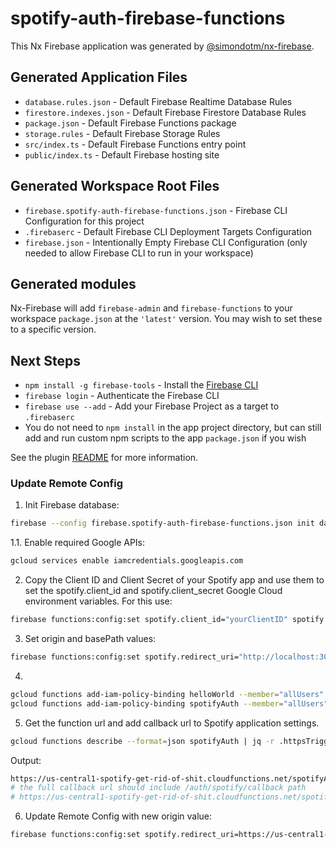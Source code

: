 # spotify-auth-firebase-functions

This Nx Firebase application was generated by [@simondotm/nx-firebase](https://github.com/simondotm/nx-firebase).

## Generated Application Files

- `database.rules.json` - Default Firebase Realtime Database Rules
- `firestore.indexes.json` - Default Firebase Firestore Database Rules
- `package.json` - Default Firebase Functions package
- `storage.rules` - Default Firebase Storage Rules
- `src/index.ts` - Default Firebase Functions entry point
- `public/index.ts` - Default Firebase hosting site

## Generated Workspace Root Files

- `firebase.spotify-auth-firebase-functions.json` - Firebase CLI Configuration for this project
- `.firebaserc` - Default Firebase CLI Deployment Targets Configuration
- `firebase.json` - Intentionally Empty Firebase CLI Configuration (only needed to allow Firebase CLI to run in your workspace)

## Generated modules

Nx-Firebase will add `firebase-admin` and `firebase-functions` to your workspace `package.json` at the `'latest'` version. You may wish to set these to a specific version.

## Next Steps

- `npm install -g firebase-tools` - Install the [Firebase CLI](https://firebase.google.com/docs/cli)
- `firebase login` - Authenticate the Firebase CLI
- `firebase use --add` - Add your Firebase Project as a target to `.firebaserc`
- You do not need to `npm install` in the app project directory, but can still add and run custom npm scripts to the app `package.json` if you wish

See the plugin [README](https://github.com/simondotm/nx-firebase/blob/main/README.md) for more information.

### Update Remote Config

1. Init Firebase database:

```bash
firebase --config firebase.spotify-auth-firebase-functions.json init database
```

1.1. Enable required Google APIs:

```bash
gcloud services enable iamcredentials.googleapis.com
```

2. Copy the Client ID and Client Secret of your Spotify app and use them to set the spotify.client_id and spotify.client_secret Google Cloud environment variables. For this use:

```bash
firebase functions:config:set spotify.client_id="yourClientID" spotify.client_secret="yourClientSecret"
```

3. Set origin and basePath values:

```bash
firebase functions:config:set spotify.redirect_uri="http://localhost:3000/spotifyCallback"
```

4. 

```bash
gcloud functions add-iam-policy-binding helloWorld --member="allUsers" --role="roles/cloudfunctions.invoker"
gcloud functions add-iam-policy-binding spotifyAuth --member="allUsers" --role="roles/cloudfunctions.invoker"
 ```

5. Get the function url and add callback url to Spotify application settings.

```bash
gcloud functions describe --format=json spotifyAuth | jq -r .httpsTrigger.url
```

Output:
```bash
https://us-central1-spotify-get-rid-of-shit.cloudfunctions.net/spotifyAuth
# the full callback url should include /auth/spotify/callback path
# https://us-central1-spotify-get-rid-of-shit.cloudfunctions.net/spotifyAuth/auth/spotify/callback
```

6. Update Remote Config with new origin value:

```bash
firebase functions:config:set spotify.redirect_uri=https://us-central1-spotify-get-rid-of-shit.cloudfunctions.net/spotifyCallback
```
